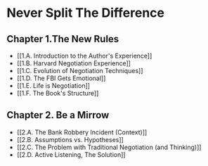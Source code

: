 # Never Split The Difference
## Chapter 1.The New Rules
- [[1.A. Introduction to the Author's Experience]]
- [[1.B. Harvard Negotiation Experience]]
- [[1.C. Evolution of Negotiation Techniques]]
- [[1.D. The FBI Gets Emotional]]
- [[1.E. Life is Negotiation]]
- [[1.F. The Book's Structure]]
## Chapter 2. Be a Mirrow
- [[2.A. The Bank Robbery Incident (Context)]]
- [[2.B. Assumptions vs. Hypotheses]]
- [[2.C. The Problem with Traditional Negotiation (and Thinking)]]
- [[2.D. Active Listening, The Solution]]

